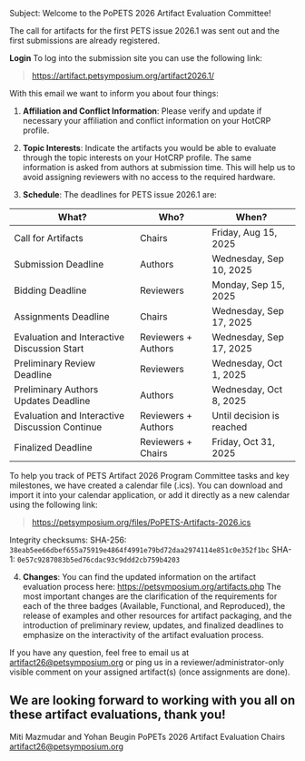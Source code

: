 Subject: Welcome to the PoPETS 2026 Artifact Evaluation Committee!

The call for artifacts for the first PETS issue 2026.1 was sent out and the
first submissions are already registered.

**Login** To log into the submission site you can use the following link:
  > https://artifact.petsymposium.org/artifact2026.1/

With this email we want to inform you about four things:

1. **Affiliation and Conflict Information**: Please verify and update if
necessary your affiliation and conflict information on your HotCRP profile.

2. **Topic Interests**: Indicate the artifacts you would be able to evaluate
through the topic interests on your HotCRP profile. The same information is
asked from authors at submission time. This will help us to avoid assigning
reviewers with no access to the required hardware.

3. **Schedule**: The deadlines for PETS issue 2026.1 are:

| What?                                          | Who?                | When?                     |
| ---------------------------------------------- | ------------------- | ------------------------- |
| Call for Artifacts                             | Chairs              | Friday, Aug 15, 2025      |
| Submission Deadline                            | Authors             | Wednesday, Sep 10, 2025   |
| Bidding Deadline                               | Reviewers           | Monday, Sep 15, 2025      |
| Assignments Deadline                           | Chairs              | Wednesday, Sep 17, 2025   |
| Evaluation and Interactive Discussion Start    | Reviewers + Authors | Wednesday, Sep 17, 2025   |
| Preliminary Review Deadline                    | Reviewers           | Wednesday, Oct 1, 2025    |
| Preliminary Authors Updates Deadline           | Authors             | Wednesday, Oct 8, 2025    |
| Evaluation and Interactive Discussion Continue | Reviewers + Authors | Until decision is reached |
| Finalized Deadline                             | Reviewers + Chairs  | Friday, Oct 31, 2025      |

To help you track of PETS Artifact 2026 Program Committee tasks and key
milestones, we have created a calendar file (.ics). You can download and import
it into your calendar application, or add it directly as a new calendar using
the following link:
 > https://petsymposium.org/files/PoPETS-Artifacts-2026.ics

Integrity checksums:
SHA-256: `38eab5ee66dbef655a75919e4864f4991e79bd72daa2974114e851c0e352f1bc`
SHA-1: `0e57c9287083b5ed76cdac93c9ddd2cb759b4203`

4. **Changes**: You can find the updated information on the artifact evaluation
process here: https://petsymposium.org/artifacts.php The most important changes
are the clarification of the requirements for each of the three badges
(Available, Functional, and Reproduced), the release of examples and other
resources for artifact packaging, and the introduction of preliminary review,
updates, and finalized deadlines to emphasize on the interactivity of the
artifact evaluation process.

If you have any question, feel free to email us at artifact26@petsymposium.org
or ping us in a reviewer/administrator-only visible comment on your assigned
artifact(s) (once assignments are done).

We are looking forward to working with you all on these artifact evaluations,
thank you!
--
Miti Mazmudar and Yohan Beugin
PoPETs 2026 Artifact Evaluation Chairs
artifact26@petsymposium.org
